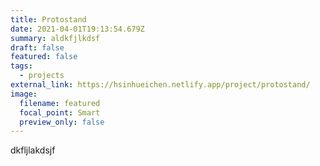 ```yaml
---
title: Protostand
date: 2021-04-01T19:13:54.679Z
summary: aldkfjlkdsf
draft: false
featured: false
tags:
  - projects
external_link: https://hsinhueichen.netlify.app/project/protostand/
image:
  filename: featured
  focal_point: Smart
  preview_only: false
---
```

dkfljlakdsjf